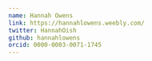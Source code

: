 ```yaml
---
name: Hannah Owens
link: https://hannahlowens.weebly.com/
twitter: HannahOish
github: hannahlowens
orcid: 0000-0003-0071-1745
---
```

